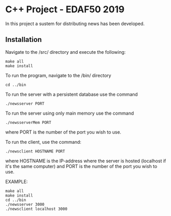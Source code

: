 # C++ Project - EDAF50 2019
In this project a sustem for distributing news has been developed.

## Installation
Navigate to the /src/ directory and execute the following:
```
make all
make install
```

To run the program, navigate to the /bin/ directory
```
cd ../bin
```
To run the server with a persistent database use the command
```
./newsserver PORT
```

To run the server using only main memory use the command
```
./newsserverMem PORT
```
where PORT is the number of the port you wish to use.

To run the client, use the command:
```
./newsclient HOSTNAME PORT
```
where HOSTNAME is the IP-address where the server is hosted (localhost if it's the same computer) and PORT is the number of the port you wish to use.

EXAMPLE:
```
make all
make install
cd ../bin
./newsserver 3000
./newsclient localhost 3000
```
